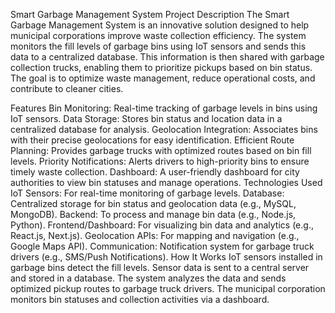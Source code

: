 Smart Garbage Management System
Project Description
The Smart Garbage Management System is an innovative solution designed to help municipal corporations improve waste collection efficiency. The system monitors the fill levels of garbage bins using IoT sensors and sends this data to a centralized database. This information is then shared with garbage collection trucks, enabling them to prioritize pickups based on bin status. The goal is to optimize waste management, reduce operational costs, and contribute to cleaner cities.

Features
Bin Monitoring: Real-time tracking of garbage levels in bins using IoT sensors.
Data Storage: Stores bin status and location data in a centralized database for analysis.
Geolocation Integration: Associates bins with their precise geolocations for easy identification.
Efficient Route Planning: Provides garbage trucks with optimized routes based on bin fill levels.
Priority Notifications: Alerts drivers to high-priority bins to ensure timely waste collection.
Dashboard: A user-friendly dashboard for city authorities to view bin statuses and manage operations.
Technologies Used
IoT Sensors: For real-time monitoring of garbage levels.
Database: Centralized storage for bin status and geolocation data (e.g., MySQL, MongoDB).
Backend: To process and manage bin data (e.g., Node.js, Python).
Frontend/Dashboard: For visualizing bin data and analytics (e.g., React.js, Next.js).
Geolocation APIs: For mapping and navigation (e.g., Google Maps API).
Communication: Notification system for garbage truck drivers (e.g., SMS/Push Notifications).
How It Works
IoT sensors installed in garbage bins detect the fill levels.
Sensor data is sent to a central server and stored in a database.
The system analyzes the data and sends optimized pickup routes to garbage truck drivers.
The municipal corporation monitors bin statuses and collection activities via a dashboard.
